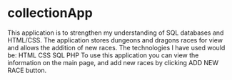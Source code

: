 # collectionApp
This application is to strengthen my understanding of SQL databases and HTML/CSS. 
The application stores dungeons and dragons races for view and allows the addition of new races.
The technologies I have used would be: 
HTML
CSS
SQL
PHP
To use this application you can view the information on the main page, and add new races by clicking ADD NEW RACE button. 
